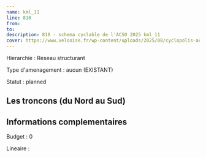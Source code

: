 ```yaml
---
name: kml_11 
line: 810
from: 
to:  
description: 810 - schema cyclable de l'ACSO 2025 kml_11 
cover: https://www.velooise.fr/wp-content/uploads/2025/08/cyclopolis-acso-810.jpg
---
```

Hierarchie : Reseau structurant

Type d'amenagement : aucun (EXISTANT)

Statut : planned

## Les troncons (du Nord au Sud)

## Informations complementaires

Budget  : 0 

Lineaire :

